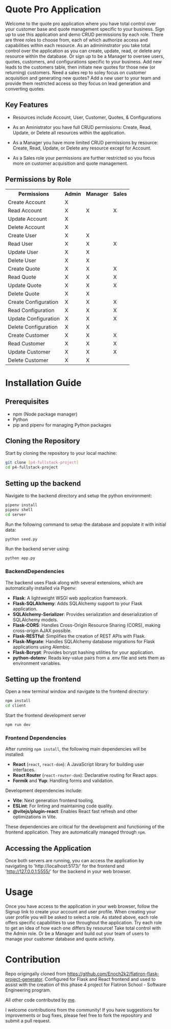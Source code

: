 # Quote Pro Application

Welcome to the quote pro application where you have total control over your customer base and quote management specific to your business. Sign up to use this application and demo CRUD permissions by each role.  There are three roles to choose from, each of which authorize access and capabilities within each resource.  As an admininstrator you take total control over the application as you can create, update, read, or delete any resource within the database.  Or sign up to be a Manager to oversee users, quotes, customers, and configurations specific to your business.  Add new leads to the customers table, then initiate new quotes for those new (or returning) customers. Need a sales rep to soley focus on customer acquisition and generating new quotes? Add a new user to your team and provide them restricted access so they focus on lead generation and converting quotes.


## Key Features

- Resources include Account, User, Customer, Quotes, & Configurations

- As an Aministrator you have full CRUD permissions: Create, Read, Update, or Delete all resources within the application.

- As a Manager you have more limited CRUD permissions by resource: Create, Read, Update, or Delete any resource except for Account.

- As a Sales role your permissions are further restricted so you focus more on customer acquisition and quote management.

## Permissions by Role

<table>
    <tr>
        <th>Permissions</th>
        <th>Admin</th>
        <th>Manager</th>
        <th>Sales</th>
    </tr>
    <tr>
        <td>Create Account</td>
        <td>X</td>
        <td></td>
        <td></td>
    </tr>
    <tr>
        <td>Read Account</td>
        <td>X</td>
        <td>X</td>
        <td>X</td>
    </tr>
    <tr>
        <td>Update Account</td>
        <td>X</td>
        <td></td>
        <td></td>
    </tr>
    <tr>
        <td>Delete Account</td>
        <td>X</td>
        <td></td>
        <td></td>
    </tr>
    <tr>
        <td>Create User</td>
        <td>X</td>
        <td>X</td>
        <td></td>
    </tr>
    <tr>
        <td>Read User</td>
        <td>X</td>
        <td>X</td>
        <td>X</td>
    </tr>
    <tr>
        <td>Update User</td>
        <td>X</td>
        <td>X</td>
        <td></td>
    </tr>
    <tr>
        <td>Delete User</td>
        <td>X</td>
        <td>X</td>
        <td></td>
    </tr>
    <tr>
        <td>Create Quote</td>
        <td>X</td>
        <td>X</td>
        <td>X</td>
    </tr>
    <tr>
        <td>Read Quote</td>
        <td>X</td>
        <td>X</td>
        <td>X</td>
    </tr>
    <tr>
        <td>Update Quote</td>
        <td>X</td>
        <td>X</td>
        <td>X</td>
    </tr>
    <tr>
        <td>Delete Quote</td>
        <td>X</td>
        <td>X</td>
        <td></td>
    </tr>
    <tr>
        <td>Create Configuration</td>
        <td>X</td>
        <td>X</td>
        <td>X</td>
    </tr>
    <tr>
        <td>Read Configuration</td>
        <td>X</td>
        <td>X</td>
        <td>X</td>
    </tr>
    <tr>
        <td>Update Configuration</td>
        <td>X</td>
        <td>X</td>
        <td>X</td>
    </tr>
    <tr>
        <td>Delete Configuration</td>
        <td>X</td>
        <td>X</td>
        <td></td>
    </tr>
    <tr>
        <td>Create Customer</td>
        <td>X</td>
        <td>X</td>
        <td>X</td>
    </tr>
    <tr>
        <td>Read Customer</td>
        <td>X</td>
        <td>X</td>
        <td>X</td>
    </tr>
    <tr>
        <td>Update Customer</td>
        <td>X</td>
        <td>X</td>
        <td>X</td>
    </tr>
    <tr>
        <td>Delete Customer</td>
        <td>X</td>
        <td>X</td>
        <td></td>
    </tr>
</table>


# Installation Guide

## Prerequisites

- npm (Node package manager)
- Python
- pip and pipenv for managing Python packages

## Cloning the Repository

Start by cloning the repository to your local machine:

```bash
git clone [p4-fullstack-project]
cd p4-fullstack-project
```
## Setting up the backend

Navigate to the backend directory and setup the python environment:
```bash
pipenv install
pipenv shell
cd server
```

Run the following command to setup the database and populate it with initial data:
```bash
python seed.py
```

Run the backend server using:
```bash
python app.py
```

### BackendDependencies
The backend uses Flask along with several extensions, which are automatically installed via Pipenv:

- **Flask**: A lightweight WSGI web application framework.
- **Flask-SQLAlchemy**: Adds SQLAlchemy support to your Flask application.
- **SQLAlchemy-Serializer**: Provides serialization and deserialization of SQLAlchemy models.
- **Flask-CORS**: Handles Cross-Origin Resource Sharing (CORS), making cross-origin AJAX possible.
- **Flask-RESTful**: Simplifies the creation of REST APIs with Flask.
- **Flask-Migrate**: Handles SQLAlchemy database migrations for Flask applications using Alembic.
- **Flask-Bcrypt**: Provides bcrypt hashing utilities for your application.
- **python-dotenv**: Reads key-value pairs from a .env file and sets them as environment variables.


## Setting up the frontend

Open a new terminal window and navigate to the frontend directory:
```bash
npm install
cd client
```
Start the frontend development server
```bash
npm run dev
```

### Frontend Dependencies

After running `npm install`, the following main dependencies will be installed:
- **React** (`react`, `react-dom`): A JavaScript library for building user interfaces.
- **React Router** (`react-router-dom`): Declarative routing for React apps.
- **Formik** and **Yup**: Handling forms and validation.

Development dependencies include:
- **Vite**: Next generation frontend tooling.
- **ESLint**: For linting and maintaining code quality.
- **@vitejs/plugin-react**: Enables React fast refresh and other optimizations in Vite.

These dependencies are critical for the development and functioning of the frontend application. They are automatically managed through `npm`.


## Accessing the Application

Once both servers are running, you can access the application by navigating to 'http://localhost:5173/' for the frontend and 'http://127.0.0.1:5555/' for the backend in your web browser.


# Usage

Once you have access to the application in your web browser, follow the Signup link to create your account and user profile.  When creating your user profile you will be asked to select a role. As stated above, each role offers specific capabilities to use throughout the application.  Try each role to get an idea of how each one differs by resource! Take total control with the Admin role. Or be a Manager and build out your team of users to manage your customer database and quote activity.


# Contribution

Repo origingally cloned from https://github.com/Enoch2k2/flatiron-flask-project-generator. Configured for Flask and React frontend and used to assist with the creation of this phase 4 project for Flatiron School - Software Engineering program.

All other code contributed by [me](https://github.com/N2IT). 

I welcome contributions from the community! If you have suggestions for improvements or bug fixes, please feel free to fork the repository and submit a pull request.